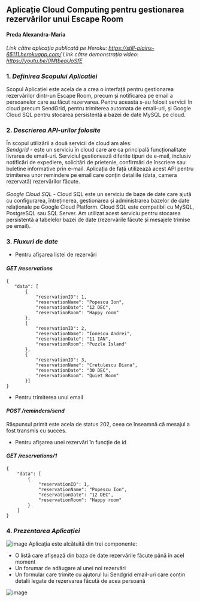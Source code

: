 ## Aplicație Cloud Computing pentru gestionarea rezervărilor unui Escape Room

#### Preda Alexandra-Maria
*Link către aplicația publicată pe Heroku: https://still-plains-65111.herokuapp.com/*
*Link către demonstrația video: https://youtu.be/0MtbeqUoSfE*

### 1. *Definirea Scopului Aplicatiei*

Scopul Aplicației este acela de a crea o interfață pentru gestionarea rezervărilor dintr-un Escape Room, precum și notificarea pe email a persoanelor care au făcut rezervarea. Pentru aceasta s-au folosit servicii în cloud precum SendGrid, pentru trimiterea automata de email-uri, și Google Cloud SQL pentru stocarea persistentă a bazei de date MySQL pe cloud.

### 2. *Descrierea API-urilor folosite*

În scopul utilizării a două servicii de cloud am ales:
<br>
*Sendgrid* - este un serviciu în cloud care are ca principală funcționalitate livrarea de email-uri. Serviciul gestionează diferite tipuri de e-mail, inclusiv notificări de expediere, solicitări de prietenie, confirmări de înscriere sau buletine informative prin e-mail. Aplicația de față utilizează acest API pentru trimiterea unor remindere pe email care conțin detaliile (data, camera rezervată) rezervărilor făcute.
<br>
<br>
*Google Cloud SQL* - Cloud SQL este un serviciu de baze de date care ajută cu configurarea, întreținerea, gestionarea și administrarea bazelor de date relaționale pe Google Cloud Platform. Cloud SQL este compatibil cu MySQL, PostgreSQL sau SQL Server. Am utilizat acest serviciu pentru stocarea persistentă a tabelelor bazei de date (rezervările făcute și mesajele trimise pe email).

### 3. *Fluxuri de date*
- Pentru afișarea listei de rezervări
#### *GET /reservations*
 ```
{
    "data": [
        {
            "reservationID": 1,
            "reservationName": "Popescu Ion",
            "reservationDate": "12 DEC",
            "reservationRoom": "Happy room"
        },
        {
            "reservationID": 2,
            "reservationName": "Ionescu Andrei",
            "reservationDate": "11 IAN",
            "reservationRoom": "Puzzle Island"
        },
        {
            "reservationID": 3,
            "reservationName": "Cretulescu Diana",
            "reservationDate": "30 DEC",
            "reservationRoom": "Quiet Room"
        }]
 }
  ```
 
 - Pentru trimiterea unui email
#### *POST /reminders/send*
Răspunsul primit este acela de status 202, ceea ce înseamnă că mesajul a fost transmis cu succes.
- Pentru afișarea unei rezervări în funcție de id
#### *GET /reservations/1*
```
{
    "data": [
        {
            "reservationID": 1,
            "reservationName": "Popescu Ion",
            "reservationDate": "12 DEC",
            "reservationRoom": "Happy room"
        }
    ]
}
```
### 4. *Prezentarea Aplicației*
![image](https://user-images.githubusercontent.com/72069133/168486993-4cf7f706-b394-45c7-bbb1-b4ee40aa9837.png)
Aplicația este alcătuită din trei componente:
- O listă care afișează din baza de date rezervările făcute până în acel moment
- Un forumar de adăugare al unei noi rezervări
- Un formular care trimite cu ajutorul lui Sendgrid email-uri care conțin detalii legate de rezervarea făcută de acea persoană

![image](https://user-images.githubusercontent.com/72069133/168487178-9a8cceca-07ea-4d1f-845b-74a11b664dab.png)



 
